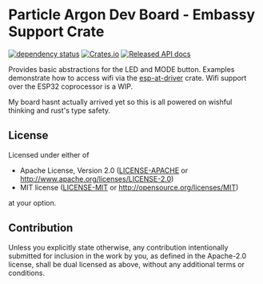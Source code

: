 # Particle Argon Dev Board - Embassy Support Crate
[![dependency status](https://deps.rs/repo/github/rukai/particle-argon/status.svg)](https://deps.rs/repo/github/rukai/particle-argon)
[![Crates.io](https://img.shields.io/crates/v/particle-argon.svg)](https://crates.io/crates/particle-argon)
[![Released API docs](https://docs.rs/particle-argon/badge.svg)](https://docs.rs/particle-argon)

Provides basic abstractions for the LED and MODE button.
Examples demonstrate how to access wifi via the [esp-at-driver](https://github.com/rukai/esp-at-driver) crate.
Wifi support over the ESP32 coprocessor is a WIP.

My board hasnt actually arrived yet so this is all powered on wishful thinking and rust's type safety.

## License

Licensed under either of

- Apache License, Version 2.0 ([LICENSE-APACHE](LICENSE-APACHE) or
  http://www.apache.org/licenses/LICENSE-2.0)
- MIT license ([LICENSE-MIT](LICENSE-MIT) or http://opensource.org/licenses/MIT)

at your option.

## Contribution

Unless you explicitly state otherwise, any contribution intentionally submitted
for inclusion in the work by you, as defined in the Apache-2.0 license, shall be
dual licensed as above, without any additional terms or conditions.

